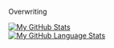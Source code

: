 Overwriting


[![My GitHub Stats](https://github-readme-stats.vercel.app/api/?username=Ereyzeel&count_private=true&theme=tokyonight&showicons=true)]()<br/>
[![My GitHub Language Stats](https://github-readme-stats.vercel.app/api/top-langs/?username=Ereyzeel&langs_count=5&theme=tokyonight)]()




